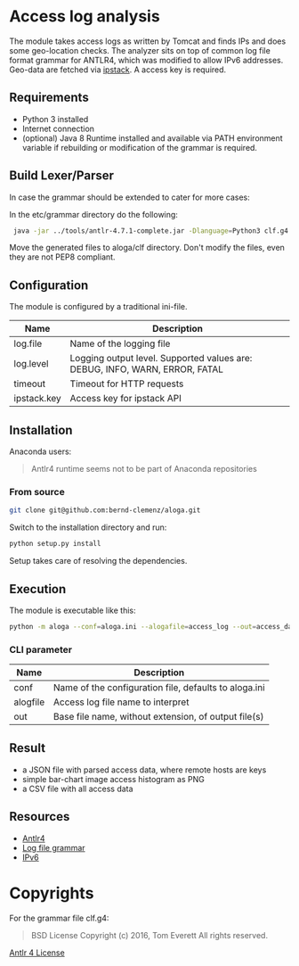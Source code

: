# Access log analysis
The module takes access logs as written by Tomcat and finds IPs and does some
geo-location checks. The analyzer sits on top of common log file format
grammar for ANTLR4, which was modified to allow IPv6 addresses. Geo-data
are fetched via [ipstack](http://ipstack.com). A access key is required.

## Requirements
* Python 3 installed
* Internet connection
* (optional) Java 8 Runtime installed and available via PATH environment variable
  if rebuilding or modification of the grammar is required.

## Build Lexer/Parser
In case the grammar should be extended to cater for more cases:

In the etc/grammar directory do the following:
```bash
 java -jar ../tools/antlr-4.7.1-complete.jar -Dlanguage=Python3 clf.g4
```
Move the generated files to aloga/clf directory. Don't modify the files, even
they are not PEP8 compliant.

## Configuration
The module is configured by a traditional ini-file.

|Name | Description |
|-----|-------------|
| log.file | Name of the logging file |
| log.level| Logging output level. Supported values are: DEBUG, INFO, WARN, ERROR, FATAL |
| timeout | Timeout for HTTP requests |
| ipstack.key | Access key for ipstack API |


## Installation
Anaconda users:
>
> Antlr4 runtime seems not to be part of Anaconda repositories
>
### From source

```bash
git clone git@github.com:bernd-clemenz/aloga.git
```

Switch to the installation directory and run:

```bash
python setup.py install
```

Setup takes care of resolving the dependencies.

## Execution
The module is executable like this:

```bash
python -m aloga --conf=aloga.ini --alogafile=access_log --out=access_data
```

### CLI parameter

| Name | Description |
|------|-------------|
| conf | Name of the configuration file, defaults to aloga.ini |
| alogfile | Access log file name to interpret |
| out | Base file name, without extension, of output file(s) |

## Result
- a JSON file with parsed access data, where remote hosts are keys
- simple bar-chart image access histogram as PNG
- a CSV file with all access data

## Resources
- [Antlr4](http://www.antlr.org)
- [Log file grammar](https://github.com/antlr/grammars-v4/blob/master/clf/clf.g4) 
- [IPv6](https://tools.ietf.org/html/draft-ietf-6man-text-addr-representation-04)

# Copyrights
For the grammar file clf.g4:

> BSD License
> Copyright (c) 2016, Tom Everett
> All rights reserved.

[Antlr 4 License](http://www.antlr.org/license.html)